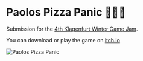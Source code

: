 # Paolos Pizza Panic 🍕😱🚚

Submission for the [4th Klagenfurt Winter Game Jam](https://www.itec.aau.at/gamejam/).

You can download or play the game on [itch.io](https://wedenigc.itch.io/paolos-pizza-panic)

![Paolos Pizza Panic](https://img.itch.zone/aW1nLzQ4MzcyNDIucG5n/original/GTNLwf.png)
